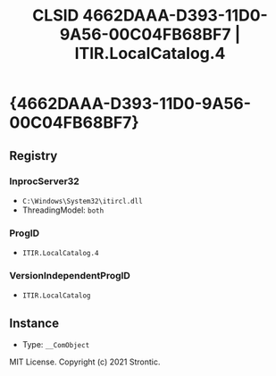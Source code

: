 ﻿---
title: "CLSID 4662DAAA-D393-11D0-9A56-00C04FB68BF7 | ITIR.LocalCatalog.4"
excerpt: What is COM-Object CLSID 4662DAAA-D393-11D0-9A56-00C04FB68BF7?
---

# {4662DAAA-D393-11D0-9A56-00C04FB68BF7}


## Registry


### InprocServer32

* `C:\Windows\System32\itircl.dll`
* ThreadingModel: `both`

### ProgID

* `ITIR.LocalCatalog.4`

### VersionIndependentProgID

* `ITIR.LocalCatalog`

## Instance

* Type: `__ComObject`

MIT License. Copyright (c) 2021 Strontic.


